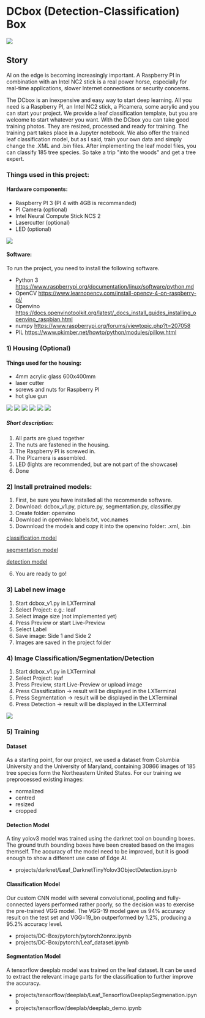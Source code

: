 # DCbox (Detection-Classification) Box
![](https://github.com/cmembrez/Raspberry-Robotics101/blob/master/projects/DC-Box/images/DC-Box.jpg)
## Story
AI on the edge is becoming increasingly important. A Raspberry PI in combination with an Intel NC2 stick is a real power horse, especially for real-time applications, slower Internet connections or security concerns.

The DCbox is an inexpensive and easy way to start deep learning. All you need is a Raspberry PI, an Intel NC2 stick, a Picamera, some acrylic and you can start your project. We provide a leaf classification template, but you are welcome to start whatever you want.
With the DCbox you can take good training photos. They are resized, processed and ready for training. The training part takes place in a Jupyter notebook. We also offer the trained leaf classification model, but as I said, train your own data and simply change the .XML and .bin files. After implementing the leaf model files, you can classify 185 tree species. So take a trip "into the woods" and get a tree expert.

### Things used in this project:

#### Hardware components:
- Raspberry PI 3 (PI 4 with 4GB is recommanded)
- PI Camera (optional)
- Intel Neural Compute Stick NCS 2
- Lasercutter (optional)
- LED (optional)

![](https://github.com/cmembrez/Raspberry-Robotics101/blob/master/projects/DC-Box/images/Hardware.png)

#### Software:
To run the project, you need to install the following software.

- Python 3
https://www.raspberrypi.org/documentation/linux/software/python.md
-	OpenCV
https://www.learnopencv.com/install-opencv-4-on-raspberry-pi/
-	Openvino
https://docs.openvinotoolkit.org/latest/_docs_install_guides_installing_openvino_raspbian.html
-	numpy
https://www.raspberrypi.org/forums/viewtopic.php?t=207058
- PIL
https://www.pkimber.net/howto/python/modules/pillow.html


### 1) Housing (Optional)

#### Things used for the housing:
- 4mm acrylic glass 600x400mm
- laser cutter
- screws and nuts for Raspberry PI
- hot glue gun

![](https://github.com/cmembrez/Raspberry-Robotics101/blob/master/projects/DC-Box/images/Housing_01.jpg)
![](https://github.com/cmembrez/Raspberry-Robotics101/blob/master/projects/DC-Box/images/Housing_03.jpg) ![](https://github.com/cmembrez/Raspberry-Robotics101/blob/master/projects/DC-Box/images/Housing_02.jpg)
![](https://github.com/cmembrez/Raspberry-Robotics101/blob/master/projects/DC-Box/images/Housing_04.jpg) ![](https://github.com/cmembrez/Raspberry-Robotics101/blob/master/projects/DC-Box/images/Housing_05.jpg)
![](https://github.com/cmembrez/Raspberry-Robotics101/blob/master/projects/DC-Box/images/Housing_07.jpg)

##### Short description:

1) All parts are glued together
2) The nuts are fastened in the housing.
3) The Raspberry PI is screwed in.
4) The PIcamera is assembled.
5) LED (lights are recommended, but are not part of the showcase)
6) Done

### 2) Install pretrained models:

1) First, be sure you have installed all the recommende software.
2) Download: dcbox_v1.py, picture.py, segmentation.py, classifier.py
3) Create folder: openvino
4) Download in openvino: labels.txt, voc.names
5) Downnload the models and copy it into the openvino folder: .xml, .bin

[classification model](https://drive.google.com/drive/folders/1wUgWwVYkGkXe6_noGpI24l3Pv4C3Z5R)

[segmentation model](https://drive.google.com/open?id=1LeClOcnVulWA0Z8ngMvnPUC9dgUmTMc_)

[detection model](https://drive.google.com/open?id=17QcqasXilx4z5XL6ZFKiIvKECaXAls5b)

6) You are ready to go!

### 3) Label new image
1) Start dcbox_v1.py in LXTerminal
2) Select Project: e.g.: leaf
3) Select image size (not implemented yet)
4) Press Preview or start Live-Preview
5) Select Label
6) Save image: Side 1 and Side 2
7) Images are saved in the project folder

### 4) Image Classification/Segmentation/Detection
1) Start dcbox_v1.py in LXTerminal
2) Select Project: leaf
3) Press Preview, start Live-Preview or upload image
4) Press Classification -> result will be displayed in the LXTerminal
5) Press Segmentation -> result will be displayed in the LXTerminal
6) Press Detection -> result will be displayed in the LXTerminal

![](https://github.com/cmembrez/Raspberry-Robotics101/blob/master/projects/DC-Box/images/GUI_DCbox.jpg)

### 5) Training

#### Dataset
As a starting point, for our project, we used a dataset from Columbia University and the University of Maryland, containing 30866 images of 185 tree species form the Northeastern United States. For our training we preprocessed existing images:
- normalized
- centred
- resized 
- cropped

#### Detection Model
A tiny yolov3 model was trained using the darknet tool on bounding boxes. The ground truth bounding boxes have been created based on the images themself. The accuracy of the model need to be improved, but it is good enough to show a different use case of Edge AI.
- projects/darknet/Leaf_DarknetTinyYolov3ObjectDetection.ipynb

#### Classification Model
Our custom CNN model with several convolutional, pooling and fully-connected layers performed rather poorly, so the decision was to exercise the pre-trained VGG model. The VGG-19 model gave us 94% accuracy result on the test set and VGG=19_bn outperformed by 1.2%, producing a 95.2% accuracy level.

- projects/DC-Box/pytorch/pytorch2onnx.ipynb
- projects/DC-Box/pytorch/Leaf_dataset.ipynb

#### Segmentation Model
A tensorflow deeplab model was trained on the leaf dataset. It can be used to extract the relevant image parts for the classification to further improve the accuracy.

- projects/tensorflow/deeplab/Leaf_TensorflowDeeplapSegmenation.ipynb
- projects/tensorflow/deeplab/deeplab_demo.ipynb
